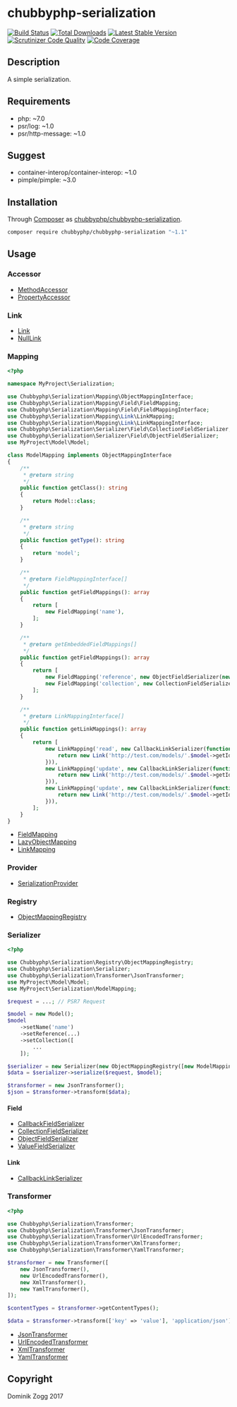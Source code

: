 # chubbyphp-serialization

[![Build Status](https://api.travis-ci.org/chubbyphp/chubbyphp-serialization.png?branch=master)](https://travis-ci.org/chubbyphp/chubbyphp-serialization)
[![Total Downloads](https://poser.pugx.org/chubbyphp/chubbyphp-serialization/downloads.png)](https://packagist.org/packages/chubbyphp/chubbyphp-serialization)
[![Latest Stable Version](https://poser.pugx.org/chubbyphp/chubbyphp-serialization/v/stable.png)](https://packagist.org/packages/chubbyphp/chubbyphp-serialization)
[![Scrutinizer Code Quality](https://scrutinizer-ci.com/g/chubbyphp/chubbyphp-serialization/badges/quality-score.png?b=master)](https://scrutinizer-ci.com/g/chubbyphp/chubbyphp-serialization/?branch=master)
[![Code Coverage](https://scrutinizer-ci.com/g/chubbyphp/chubbyphp-serialization/badges/coverage.png?b=master)](https://scrutinizer-ci.com/g/chubbyphp/chubbyphp-serialization/?branch=master)

## Description

A simple serialization.

## Requirements

 * php: ~7.0
 * psr/log: ~1.0
 * psr/http-message: ~1.0

## Suggest

 * container-interop/container-interop: ~1.0
 * pimple/pimple: ~3.0

## Installation

Through [Composer](http://getcomposer.org) as [chubbyphp/chubbyphp-serialization][1].

```sh
composer require chubbyphp/chubbyphp-serialization "~1.1"
```

## Usage

### Accessor

 * [MethodAccessor][2]
 * [PropertyAccessor][3]

### Link

 * [Link][4]
 * [NullLink][5]

### Mapping

```php
<?php

namespace MyProject\Serialization;

use Chubbyphp\Serialization\Mapping\ObjectMappingInterface;
use Chubbyphp\Serialization\Mapping\Field\FieldMapping;
use Chubbyphp\Serialization\Mapping\Field\FieldMappingInterface;
use Chubbyphp\Serialization\Mapping\Link\LinkMapping;
use Chubbyphp\Serialization\Mapping\Link\LinkMappingInterface;
use Chubbyphp\Serialization\Serializer\Field\CollectionFieldSerializer;
use Chubbyphp\Serialization\Serializer\Field\ObjectFieldSerializer;
use MyProject\Model\Model;

class ModelMapping implements ObjectMappingInterface
{
    /**
     * @return string
     */
    public function getClass(): string
    {
        return Model::class;
    }

    /**
     * @return string
     */
    public function getType(): string
    {
        return 'model';
    }

    /**
     * @return FieldMappingInterface[]
     */
    public function getFieldMappings(): array
    {
        return [
            new FieldMapping('name'),
        ];
    }

    /**
     * @return getEmbeddedFieldMappings[]
     */
    public function getFieldMappings(): array
    {
        return [
            new FieldMapping('reference', new ObjectFieldSerializer(new MethodAccessor('getReference'))),
            new FieldMapping('collection', new CollectionFieldSerializer(new PropertyAccessor('getCollection'))),
        ];
    }

    /**
     * @return LinkMappingInterface[]
     */
    public function getLinkMappings(): array
    {
        return [
            new LinkMapping('read', new CallbackLinkSerializer(function (Request $request, Model $model) {
                return new Link('http://test.com/models/'.$model->getId(), Link::METHOD_GET);
            })),
            new LinkMapping('update', new CallbackLinkSerializer(function (Request $request, Model $model) {
                return new Link('http://test.com/models/'.$model->getId(), Link::METHOD_PUT);
            })),
            new LinkMapping('update', new CallbackLinkSerializer(function (Request $request, Model $model) {
                return new Link('http://test.com/models/'.$model->getId(), Link::METHOD_DELETE);
            })),
        ];
    }
}
```

 * [FieldMapping][6]
 * [LazyObjectMapping][7]
 * [LinkMapping][8]

### Provider

 * [SerializationProvider][9]

### Registry

 * [ObjectMappingRegistry][10]

### Serializer

```php
<?php

use Chubbyphp\Serialization\Registry\ObjectMappingRegistry;
use Chubbyphp\Serialization\Serializer;
use Chubbyphp\Serialization\Transformer\JsonTransformer;
use MyProject\Model\Model;
use MyProject\Serialization\ModelMapping;

$request = ...; // PSR7 Request

$model = new Model();
$model
    ->setName('name')
    ->setReference(...)
    ->setCollection([
        ...
    ]);

$serializer = new Serializer(new ObjectMappingRegistry([new ModelMapping()]));
$data = $serializer->serialize($request, $model);

$transformer = new JsonTransformer();
$json = $transformer->transform($data);
```

#### Field

* [CallbackFieldSerializer][11]
* [CollectionFieldSerializer][12]
* [ObjectFieldSerializer][13]
* [ValueFieldSerializer][14]

#### Link

* [CallbackLinkSerializer][15]

### Transformer

```php
<?php

use Chubbyphp\Serialization\Transformer;
use Chubbyphp\Serialization\Transformer\JsonTransformer;
use Chubbyphp\Serialization\Transformer\UrlEncodedTransformer;
use Chubbyphp\Serialization\Transformer\XmlTransformer;
use Chubbyphp\Serialization\Transformer\YamlTransformer;

$transformer = new Transformer([
    new JsonTransformer(),
    new UrlEncodedTransformer(),
    new XmlTransformer(),
    new YamlTransformer(),
]);

$contentTypes = $transformer->getContentTypes();

$data = $transformer->transform(['key' => 'value'], 'application/json');
```

* [JsonTransformer][16]
* [UrlEncodedTransformer][17]
* [XmlTransformer][18]
* [YamlTransformer][19]

## Copyright

Dominik Zogg 2017

[1]: https://packagist.org/packages/chubbyphp/chubbyphp-serialization

[2]: doc/Accessor/MethodAccessor.md
[3]: doc/Accessor/PropertyAccessor.md

[4]: doc/Link/Link.md
[5]: doc/Link/NullLink.md

[6]: doc/Mapping/FieldMapping.md
[7]: doc/Mapping/LazyObjectMapping.md
[8]: doc/Mapping/LinkMapping.md

[9]: doc/Provider/SerializationProvider.md

[10]: doc/Registry/ObjectMappingRegistry.md

[11]: doc/Serializer/Field/CallbackFieldSerializer.md
[12]: doc/Serializer/Field/CollectionFieldSerializer.md
[13]: doc/Serializer/Field/ObjectFieldSerializer.md
[14]: doc/Serializer/Field/ValueFieldSerializer.md
[15]: doc/Serializer/Link/CallbackLinkSerializer.md

[16]: doc/Transformer/JsonTransformer.md
[17]: doc/Transformer/UrlEncodedTransformer.md
[18]: doc/Transformer/XmlTransformer.md
[19]: doc/Transformer/YamlTransformer.md
